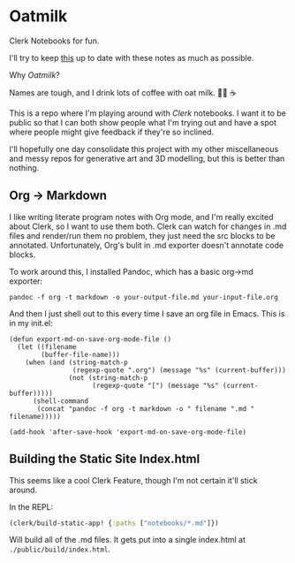 # Oatmilk
Clerk Notebooks for fun.

I'll try to keep [this](https://adam-james-v.github.io/oatmilk/index.html#/) up to date with these notes as much as possible.

Why *Oatmilk*?

Names are tough, and I drink lots of coffee with oat milk. 🤷‍♂️ ☕️

This is a repo where I'm playing around with *Clerk* notebooks. I want it to be public so that I can both show people what I'm trying out and have a spot where people might give feedback if they're so inclined.

I'll hopefully one day consolidate this project with my other miscellaneous and messy repos for generative art and 3D modelling, but this is better than nothing.

## Org -> Markdown
I like writing literate program notes with Org mode, and I'm really excited about Clerk, so I want to use them both. Clerk can watch for changes in .md files and render/run them no problem, they just need the src blocks to be annotated. Unfortunately, Org's bulit in .md exporter doesn't annotate code blocks.

To work around this, I installed Pandoc, which has a basic org->md exporter:

`pandoc -f org -t markdown -o your-output-file.md your-input-file.org`

And then I just shell out to this every time I save an org file in Emacs. This is in my init.el:

```elisp
(defun export-md-on-save-org-mode-file ()
  (let ((filename
        (buffer-file-name)))
    (when (and (string-match-p
                (regexp-quote ".org") (message "%s" (current-buffer)))
               (not (string-match-p
                     (regexp-quote "[") (message "%s" (current-buffer)))))
      (shell-command
       (concat "pandoc -f org -t markdown -o " filename ".md " filename)))))

(add-hook 'after-save-hook 'export-md-on-save-org-mode-file)
```


## Building the Static Site Index.html
This seems like a cool Clerk Feature, though I'm not certain it'll stick around.

In the REPL:

```clojure
(clerk/build-static-app! {:paths ["notebooks/*.md"]})
```

Will build all of the .md files. It gets put into a single index.html at `./public/build/index.html`.
